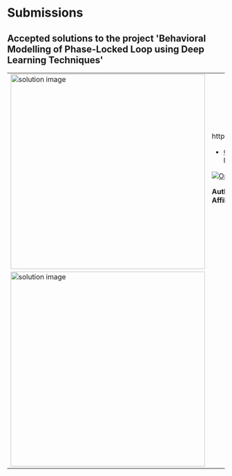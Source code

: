 # Submissions

## Accepted solutions to the project 'Behavioral Modelling of Phase-Locked Loop using Deep Learning Techniques'
<table>
<tr class="odd">
<td width ="500">
<img src="Behavioral Modelling of Phase-Locked Loop using Deep Learning Techniques" alt="solution image" width="450"/>
</td>
<td width ="500">
https://gist.githubusercontent.com/robertogl/e0115dc303472a9cfd52bbbc8edb7665/raw/PLL_using_DL.png<br>
<ul>
<li><a href="Neural network-based fitting functions for enhanced prediction of PLL behavior and frequency control/">GitHub repository</a></li>
https://github.com/lulf0020/Behavior-modeling-of-PLL</ul>

[![Open in MATLAB Online](https://www.mathworks.com/images/responsive/global/open-in-matlab-online.svg)](https://matlab.mathworks.com/open/github/v1?repo=)

**Author:** lulf0020/Behavior-modeling-of-PLL</br>
**Affiliation** Jiangchuan Li and Lingfeng Lu
</td>
</tr>
<tr class="odd">
<td width ="500">
<img src="Shanghai Jiao Tong University" alt="solution image" width="450"/>
</td>
<td width ="500">
</table>
